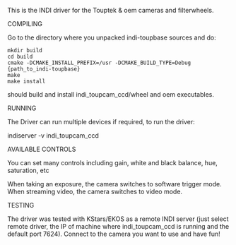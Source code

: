 This is the INDI driver for the Touptek & oem cameras and filterwheels.

COMPILING

Go to the directory where you unpacked indi-toupbase sources and do:
```
mkdir build
cd build
cmake -DCMAKE_INSTALL_PREFIX=/usr -DCMAKE_BUILD_TYPE=Debug {path_to_indi-toupbase}
make
make install
```
should build and install indi_toupcam_ccd/wheel and oem executables.

RUNNING

The Driver can run multiple devices if required, to run the driver:

indiserver -v indi_toupcam_ccd

AVAILABLE CONTROLS

You can set many controls including gain, white and black balance, hue, saturation, etc

When taking an exposure, the camera switches to software trigger mode. When streaming video, the camera switches to video mode.

TESTING

The driver was tested with KStars/EKOS as a remote INDI server (just select remote driver, the IP of machine where indi_toupcam_ccd is running and the default port 7624).
Connect to the camera you want to use and have fun!
